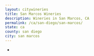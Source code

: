 ```yaml
---
layout: citywineries
title: San Marcos Wineries
description: Wineries in San Marcos, CA
permalink: /ca/san-diego/san-marcos/
state: ca
county: san diego
city: san marcos
---
```

-

